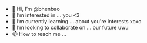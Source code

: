 - 👋 Hi, I’m @bhenbao
- 👀 I’m interested in ... you <3
- 🌱 I’m currently learning ... about you're interests xoxo
- 💞️ I’m looking to collaborate on ... our future uwu
- 📫 How to reach me ... 

<!---
bhenbao/bhenbao is a ✨ special ✨ repository because its `README.md` (this file) appears on your GitHub profile.
You can click the Preview link to take a look at your changes.
--->
